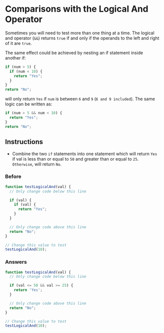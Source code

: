 # Comparisons with the Logical And Operator

Sometimes you will need to test more than one thing at a time. The logical
and operator (`&&`) returns `true` if and only if the operands to the left
and right of it are `true`.

The same effect could be achieved by nesting an if statement
inside another if:

```javascript
if (num > 5) {
  if (num < 10) {
    return "Yes";
  }
}
return "No";
```

will only return `Yes` if `num` is between `6` and `9` (`6 and 9 included`).
The same logic can be written as:

```javascript
if (num > 5 && num < 10) {
  return "Yes";
}
return "No";
```

## Instructions
 - Combine the two `if` statements into one statement which will return `Yes`
 if val is less than or equal to `50` and greater than or equal to
 `25`. `Otherwise`, will return `No`.

### Before

```javascript
function testLogicalAnd(val) {
  // Only change code below this line

  if (val) {
    if (val) {
      return "Yes";
    }
  }

  // Only change code above this line
  return "No";
}

// Change this value to test
testLogicalAnd(10);
```

### Answers

```javascript
function testLogicalAnd(val) {
  // Only change code below this line

  if (val <= 50 && val >= 25) {
    return 'Yes';
  }

  // Only change code above this line
  return "No";
}

// Change this value to test
testLogicalAnd(10);
```